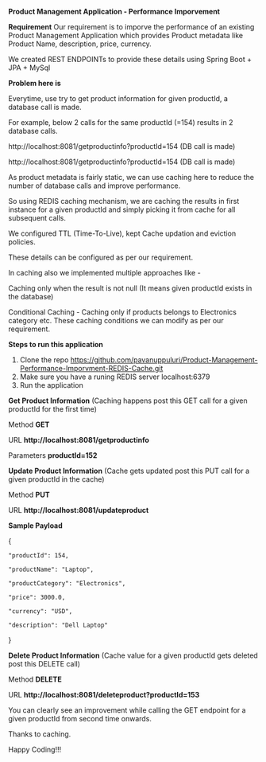 **Product Management Application - Performance Imporvement**

**Requirement**
Our requirement is to imporve the performance of an existing Product Management Application 
which provides Product metadata like Product Name, description, price, currency.

We created REST ENDPOINTs to provide these details using Spring Boot + JPA + MySql

**Problem here is**

Everytime, use try to get product information for  given productId, a database call is made.

For example, below 2 calls for the same productId (=154) results in 2 database calls.

http://localhost:8081/getproductinfo?productId=154 (DB call is made)

http://localhost:8081/getproductinfo?productId=154 (DB call is made)

As product metadata is fairly static, we can use caching here to reduce the number of database calls and improve performance.

So using REDIS caching mechanism, we are caching the results in first instance for a given productId and 
simply picking it from cache for all subsequent calls.

We configured TTL (Time-To-Live), kept Cache updation and eviction policies. 

These details can be configured as per our requirement.

In caching also we implemented multiple approaches like -

Caching only when the result is not null (It means given productId exists in the database)

Conditional Caching - Caching only if products belongs to Electronics category etc.
These caching conditions we can modify as per our requirement.

**Steps to run this application**

1. Clone the repo https://github.com/pavanuppuluri/Product-Management-Performance-Imporvment-REDIS-Cache.git
2. Make sure you have a runing REDIS server localhost:6379
3. Run the application

**Get Product Information** (Caching happens post this GET call for a given productId for the first time)

Method  **GET**

URL     **http://localhost:8081/getproductinfo**

Parameters **productId=152**

**Update Product Information** (Cache gets updated post this PUT call for a given productId in the cache)

Method  **PUT**

URL     **http://localhost:8081/updateproduct**

**Sample Payload**

{

    "productId": 154,
    
    "productName": "Laptop",
    
    "productCategory": "Electronics",
    
    "price": 3000.0,
    
    "currency": "USD",
    
    "description": "Dell Laptop"
    
}

**Delete Product Information** (Cache value for a given productId gets deleted post this DELETE call)

Method  **DELETE**

URL     **http://localhost:8081/deleteproduct?productId=153**


You can clearly see an improvement while calling the GET endpoint for a given productId from second time onwards.

Thanks to caching.

Happy Coding!!!

